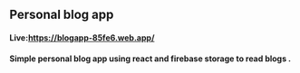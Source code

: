 ## Personal blog app

#### Live:https://blogapp-85fe6.web.app/

#### Simple personal blog app using react and firebase storage to read blogs .
